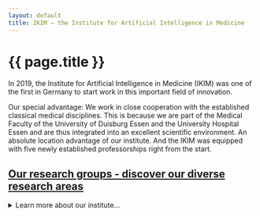```yaml
---
layout: default
title: IKIM – the Institute for Artificial Intelligence in Medicine
---
```

# {{ page.title }}

In 2019, the Institute for Artificial Intelligence in Medicine (IKIM) was one of the first in Germany to start work in this important field of innovation.
 
Our special advantage: We work in close cooperation with the established classical medical disciplines. This is because we are part of the Medical Faculty of the University of Duisburg Essen and the University Hospital Essen and are thus integrated into an excellent scientific environment. An absolute location advantage of our institute. And the IKIM was equipped with five newly established professorships right from the start.

## [Our research groups - discover our diverse research areas](/groups)

<details>
  <summary style="cursor:pointer;">Learn more about our institute...</summary>

  <p style="margin-top:20px;">
  IKIM’s goal is to scientifically analyze and further develop the possibilities of artificial intelligence in medicine, thus making it available for patient care and establishing it in the training of tomorrow’s physicians. For no less than better therapies in the future and thus for the well-being of mankind.
  </p>
  
  <p>
  The university medical center in Essen is already a recognized pioneer in the field of digitalization in medicine in Germany. In terms of patient care, Essen has firmly established itself as one of the first Smart Hospitals in Germany. The IKIM will help make NRW the leading region for artificial intelligence in Germany.
  </p>

  <b>Artificial intelligence will revolutionize medical research.</b>
  
  <p>
  Using AI, completely unknown highly complex correlations, patterns and causalities can be recognized. University medicine is predestined for this.
  </p>

  <b>Research is not an end in itself</b>
 
  <p>
  Research is not an end in itself. The rapid application of scientific findings to patients is an integral part of our concept. Our goal: Personalized medicine becomes possible for the general population and for a wide range of diseases.
  </p>

  <b>Our goals: motivate, personalize, network</b>
  
  <p>
  AI will revolutionize medical teaching and create the basis for training all future physicians in a more individual, targeted and sustainable way. At the University of Duisburg-Essen in the heart of the Ruhr area, equal opportunities are actually lived. Our goals: motivate, personalize, network.
  </p>
</details>

